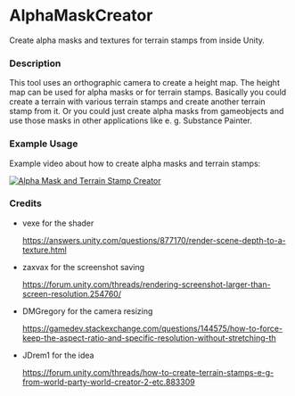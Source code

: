 # AlphaMaskCreator

 Create alpha masks and textures for terrain stamps from inside Unity.

### Description

This tool uses an orthographic camera to create a height map. The height map can be used for alpha masks or for terrain stamps. Basically you could create a terrain with various terrain stamps and create another terrain stamp from it. Or you could just create alpha masks from gameobjects and use those masks in other applications like e. g. Substance Painter.

### Example Usage

Example video about how to create alpha masks and terrain stamps:

[![Alpha Mask and Terrain Stamp Creator](https://img.youtube.com/vi/y6JSnl1InU0/0.jpg)](https://www.youtube.com/watch?v=y6JSnl1InU0)


### Credits

* vexe for the shader

  https://answers.unity.com/questions/877170/render-scene-depth-to-a-texture.html

* zaxvax for the screenshot saving

  https://forum.unity.com/threads/rendering-screenshot-larger-than-screen-resolution.254760/

* DMGregory for the camera resizing

  https://gamedev.stackexchange.com/questions/144575/how-to-force-keep-the-aspect-ratio-and-specific-resolution-without-stretching-th

* JDrem1 for the idea

  https://forum.unity.com/threads/how-to-create-terrain-stamps-e-g-from-world-party-world-creator-2-etc.883309